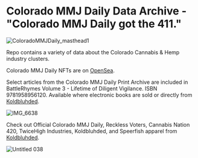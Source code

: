# Colorado MMJ Daily Data Archive - "Colorado MMJ Daily got the 411."
![ColoradoMMJDaily_masthead1](https://github.com/user-attachments/assets/7080d6cd-67fc-46c9-bdef-516368d9655a)

Repo contains a variety of data about the Colorado Cannabis & Hemp industry clusters.

Colorado MMJ Daily NFTs are on [OpenSea](https://opensea.io/collection/colorado-mmj-daily).

Select articles from the Colorado MMJ Daily Print Archive are included in BattleRhymes Volume 3 - Lifetime of Diligent Vigilance. ISBN 9781958956120. Available where electronic books are sold or directly from [Koldbluhded](https://koldbluhded-dot-com-inc.square.site/).

![IMG_6638](https://github.com/user-attachments/assets/0d57c81c-86da-4ee9-8376-0c3e1ba79e64)

Check out Official Colorado MMJ Daily, Reckless Voters, Cannabis Nation 420, TwiceHigh Industries, Koldbluhded, and Speerfish apparel from [Koldbluhded](https://koldbluhded-dot-com-inc.square.site/).

![Untitled 038](https://github.com/user-attachments/assets/d7485e84-7ad8-4ca0-ad22-8c8c56e78a31)
